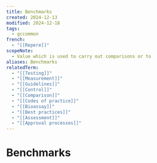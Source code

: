 ```yaml
---
title: Benchmarks
created: 2024-12-13
modified: 2024-12-18
tags:
  - gccommon
french:
  - "[[Repere]]"
scopeNote:
  - Value which is used to carry out comparisons or to
aliases: Benchmarks
relatedTerm:
  - "[[Testing]]"
  - "[[Measurement]]"
  - "[[Guidelines]]"
  - "[[Control]]"
  - "[[Comparison]]"
  - "[[Codes of practice]]"
  - "[[Bioassay]]"
  - "[[Best practices]]"
  - "[[Assessment]]"
  - "[[Approval processes]]"
---
```

# Benchmarks
